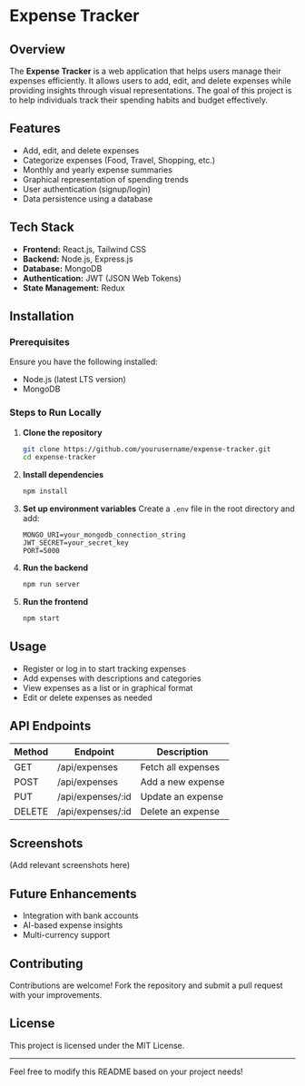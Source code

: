 # Expense Tracker

## Overview
The **Expense Tracker** is a web application that helps users manage their expenses efficiently. It allows users to add, edit, and delete expenses while providing insights through visual representations. The goal of this project is to help individuals track their spending habits and budget effectively.

## Features
- Add, edit, and delete expenses
- Categorize expenses (Food, Travel, Shopping, etc.)
- Monthly and yearly expense summaries
- Graphical representation of spending trends
- User authentication (signup/login)
- Data persistence using a database

## Tech Stack
- **Frontend:** React.js, Tailwind CSS
- **Backend:** Node.js, Express.js
- **Database:** MongoDB
- **Authentication:** JWT (JSON Web Tokens)
- **State Management:** Redux

## Installation
### Prerequisites
Ensure you have the following installed:
- Node.js (latest LTS version)
- MongoDB

### Steps to Run Locally
1. **Clone the repository**
   ```bash
   git clone https://github.com/yourusername/expense-tracker.git
   cd expense-tracker
   ```

2. **Install dependencies**
   ```bash
   npm install
   ```

3. **Set up environment variables**
   Create a `.env` file in the root directory and add:
   ```env
   MONGO_URI=your_mongodb_connection_string
   JWT_SECRET=your_secret_key
   PORT=5000
   ```

4. **Run the backend**
   ```bash
   npm run server
   ```

5. **Run the frontend**
   ```bash
   npm start
   ```

## Usage
- Register or log in to start tracking expenses
- Add expenses with descriptions and categories
- View expenses as a list or in graphical format
- Edit or delete expenses as needed

## API Endpoints
| Method | Endpoint            | Description |
|--------|---------------------|-------------|
| GET    | /api/expenses       | Fetch all expenses |
| POST   | /api/expenses       | Add a new expense |
| PUT    | /api/expenses/:id   | Update an expense |
| DELETE | /api/expenses/:id   | Delete an expense |

## Screenshots
(Add relevant screenshots here)

## Future Enhancements
- Integration with bank accounts
- AI-based expense insights
- Multi-currency support

## Contributing
Contributions are welcome! Fork the repository and submit a pull request with your improvements.

## License
This project is licensed under the MIT License.

---
Feel free to modify this README based on your project needs!

